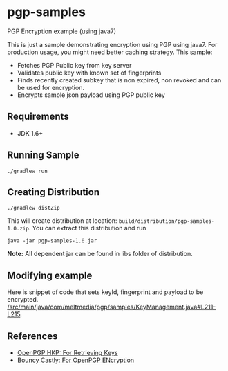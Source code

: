 # pgp-samples
PGP Encryption example (using java7)

This is just a sample  demonstrating encryption using PGP using java7. For production usage, you might need better caching 
strategy. This sample:  
- Fetches PGP Public key from key server
- Validates public key with known set of fingerprints
- Finds recently created subkey that is non expired, non revoked and can be used for encryption.
- Encrypts sample json payload using PGP public key

## Requirements
- JDK 1.6+

## Running Sample
```
./gradlew run
```

## Creating Distribution
```
./gradlew distZip
```

This will create distribution at location: `build/distribution/pgp-samples-1.0.zip`.  You can extract this distribution and run
```
java -jar pgp-samples-1.0.jar
```

**Note:**  All dependent jar can be found in libs folder of distribution.


## Modifying example

Here is snippet of code that sets keyId, fingerprint and payload to be encrypted.
[/src/main/java/com/meltmedia/pgp/samples/KeyManagement.java#L211-L215](/src/main/java/com/meltmedia/pgp/samples/KeyManagement.java#L211-L215).

## References  
- [OpenPGP HKP: For Retrieving Keys](https://tools.ietf.org/html/draft-shaw-openpgp-hkp-00)  
- [Bouncy Castly: For OpenPGP ENcryption](https://www.bouncycastle.org/)  

